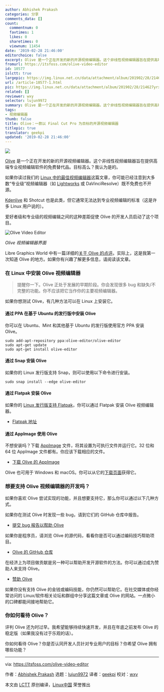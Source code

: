 ```yaml
---
author: Abhishek Prakash
categories: 分享
comments_data: []
count:
  commentnum: 0
  favtimes: 1
  likes: 0
  sharetimes: 0
  viewnum: 11454
date: '2019-02-28 21:46:00'
editorchoice: false
excerpt: Olive 是一个正在开发的新的开源视频编辑器。这个非线性视频编辑器旨在提供高端专业视频编辑软件的免费替代品。目标高么？我认为是的。
fromurl: https://itsfoss.com/olive-video-editor
id: 10577
islctt: true
largepic: https://img.linux.net.cn/data/attachment/album/201902/28/214627yrxlchozeffsyzpf.jpg
url: /article-10577-1.html
pic: https://img.linux.net.cn/data/attachment/album/201902/28/214627yrxlchozeffsyzpf.jpg.thumb.jpg
related: []
reviewer: wxy
selector: lujun9972
summary: Olive 是一个正在开发的新的开源视频编辑器。这个非线性视频编辑器旨在提供高端专业视频编辑软件的免费替代品。目标高么？我认为是的。
tags:
- 视频编辑器
thumb: false
title: Olive：一款以 Final Cut Pro 为目标的开源视频编辑器
titlepic: true
translator: geekpi
updated: '2019-02-28 21:46:00'
---
```


![](/data/attachment/album/201902/28/214627yrxlchozeffsyzpf.jpg)


[Olive](https://www.olivevideoeditor.org/) 是一个正在开发的新的开源视频编辑器。这个非线性视频编辑器旨在提供高端专业视频编辑软件的免费替代品。目标高么？我认为是的。


如果你读过我们的 [Linux 中的最佳视频编辑器](https://itsfoss.com/best-video-editing-software-linux/)这篇文章，你可能已经注意到大多数“专业级”视频编辑器（如 [Lightworks](https://www.lwks.com/) 或 DaVinciResolve）既不免费也不开源。


[Kdenlive](https://kdenlive.org/en/) 和 Shotcut 也是此类，但它通常无法达到专业视频编辑的标准（这是许多 Linux 用户说的）。


爱好者级和专业级的视频编辑之间的这种差距促使 Olive 的开发人员启动了这个项目。


![Olive Video Editor](/data/attachment/album/201902/28/214647tuqi416884qu434x.jpg)


*Olive 视频编辑器界面*


Libre Graphics World 中有一篇详细的[关于 Olive 的点评](http://libregraphicsworld.org/blog/entry/introducing-olive-new-non-linear-video-editor)。实际上，这是我第一次知道 Olive 的地方。如果你有兴趣了解更多信息，请阅读该文章。


### 在 Linux 中安装 Olive 视频编辑器



> 
> 提醒你一下。Olive 正处于发展的早期阶段。你会发现很多 bug 和缺失/不完整的功能。你不应该把它当作你的主要视频编辑器。
> 
> 
> 


如果你想测试 Olive，有几种方法可以在 Linux 上安装它。


#### 通过 PPA 在基于 Ubuntu 的发行版中安装 Olive


你可以在 Ubuntu、Mint 和其他基于 Ubuntu 的发行版使用官方 PPA 安装 Olive。



```
sudo add-apt-repository ppa:olive-editor/olive-editor
sudo apt-get update
sudo apt-get install olive-editor
```

#### 通过 Snap 安装 Olive


如果你的 Linux 发行版支持 Snap，则可以使用以下命令进行安装。



```
sudo snap install --edge olive-editor
```

#### 通过 Flatpak 安装 Olive


如果你的 [Linux 发行版支持 Flatpak](https://itsfoss.com/flatpak-guide/)，你可以通过 Flatpak 安装 Olive 视频编辑器。


* [Flatpak 地址](https://flathub.org/apps/details/org.olivevideoeditor.Olive)


#### 通过 AppImage 使用 Olive


不想安装吗？下载 [AppImage](https://itsfoss.com/use-appimage-linux/) 文件，将其设置为可执行文件并运行它。32 位和 64 位 AppImage 文件都有。你应该下载相应的文件。


* [下载 Olive 的 AppImage](https://github.com/olive-editor/olive/releases/tag/continuous)


Olive 也可用于 Windows 和 macOS。你可以从它的[下载页面](https://www.olivevideoeditor.org/download.php)获得它。


### 想要支持 Olive 视频编辑器的开发吗？


如果你喜欢 Olive 尝试实现的功能，并且想要支持它，那么你可以通过以下几种方式。


如果你在测试 Olive 时发现一些 bug，请到它们的 GitHub 仓库中报告。


* [提交 bug 报告以帮助 Olive](https://github.com/olive-editor/olive/issues)


如果你是程序员，请浏览 Olive 的源代码，看看你是否可以通过编码技巧帮助项目。


* [Olive 的 GitHub 仓库](https://github.com/olive-editor/olive)


在经济上为项目做贡献是另一种可以帮助开发开源软件的方法。你可以通过成为赞助人来支持 Olive。


* [赞助 Olive](https://www.patreon.com/olivevideoeditor)


如果你没有支持 Olive 的金钱或编码技能，你仍然可以帮助它。在社交媒体或你经常访问的 Linux/软件相关论坛和群组中分享这篇文章或 Olive 的网站。一点微小的口碑都能间接地帮助它。


### 你如何看待 Olive？


评判 Olive 还为时过早。我希望能够持续快速开发，并且在年底之前发布 Olive 的稳定版（如果我没有过于乐观的话）。


你如何看待 Olive？你是否认同开发人员针对专业用户的目标？你希望 Olive 拥有哪些功能？




---


via: <https://itsfoss.com/olive-video-editor>


作者：[Abhishek Prakash](https://itsfoss.com/author/abhishek/) 选题：[lujun9972](https://github.com/lujun9972) 译者：[geekpi](https://github.com/geekpi) 校对：[wxy](https://github.com/wxy)


本文由 [LCTT](https://github.com/LCTT/TranslateProject) 原创编译，[Linux中国](https://linux.cn/) 荣誉推出